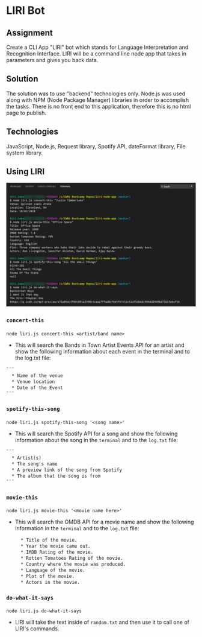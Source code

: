 # LIRI Bot

## Assignment

Create a CLI App "LIRI" bot which stands for Language Interpretation and Recognition Interface. LIRI will be a command line node app that takes in parameters and gives you back data.

## Solution

The solution was to use "backend" technologies only.  Node.js was used along with NPM (Node Package Manager) libraries in order to accomplish the tasks. There is no front end to this application, therefore this is no html page to publish.

## Technologies
JavaScript, Node.js, Request library, Spotify API, dateFormat library, File system library.

## Using LIRI

![LIRI Command Examples](screenshots/commands.jpg?raw=true "LIRI Command Examples")

### `concert-this`

  `node liri.js concert-this <artist/band name>`

   * This will search the Bands in Town Artist Events API for an artist and show the following information about each event in the terminal and to the log.txt file:

    ```
      * Name of the venue
      * Venue location
      * Date of the Event 
    ```

### `spotify-this-song`

  `node liri.js spotify-this-song '<song name>'`

   * This will search the Spotify API for a song and show the following information about the song in the `terminal` and to the `log.txt` file:
   
    ```
      * Artist(s)
      * The song's name
      * A preview link of the song from Spotify
      * The album that the song is from
    ```

### `movie-this`

  `node liri.js movie-this '<movie name here>'`

  * This will search the OMDB API for a movie name and show the following information in the `terminal` and to the `log.txt` file:

    ```
      * Title of the movie.
      * Year the movie came out.
      * IMDB Rating of the movie.
      * Rotten Tomatoes Rating of the movie.
      * Country where the movie was produced.
      * Language of the movie.
      * Plot of the movie.
      * Actors in the movie.
    ```

### `do-what-it-says`
  `node liri.js do-what-it-says`

   * LIRI will take the text inside of `random.txt` and then use it to call one of LIRI's commands.
